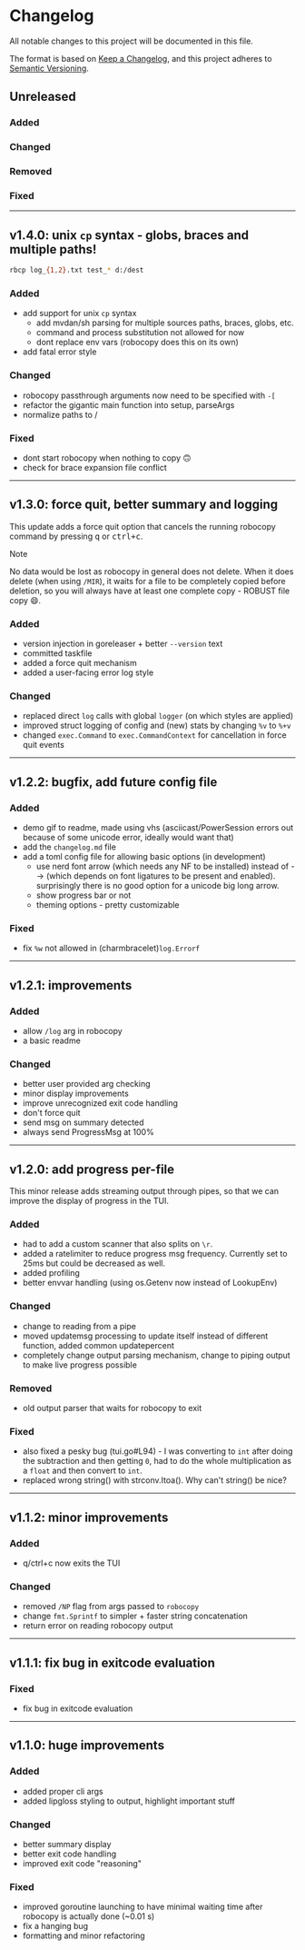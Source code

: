 # Changelog

All notable changes to this project will be documented in this file.

The format is based on [Keep a Changelog](https://keepachangelog.com/en/1.1.0/),
and this project adheres to [Semantic Versioning](https://semver.org/spec/v2.0.0.html).

## Unreleased

### Added
### Changed
### Removed
### Fixed

---

## v1.4.0: unix `cp` syntax - globs, braces and multiple paths!

```bash
rbcp log_{1,2}.txt test_* d:/dest
```

### Added
- add support for unix `cp` syntax
	- add mvdan/sh parsing for multiple sources paths, braces, globs, etc.
	- command and process substitution not allowed for now
	- dont replace env vars (robocopy does this on its own)
- add fatal error style

### Changed
- robocopy passthrough arguments now need to be specified with `-[`
- refactor the gigantic main function into setup, parseArgs
- normalize paths to /

### Fixed
- dont start robocopy when nothing to copy 🙃
- check for brace expansion file conflict

---

## v1.3.0: force quit, better summary and logging

This update adds a force quit option that cancels the running robocopy command by pressing <kbd>q</kbd> or <kbd>ctrl+c</kbd>. 

> [!NOTE]
> No data would be lost as robocopy in general does not delete. When it does delete (when using `/MIR`), it waits for a file to be completely copied before deletion, so you will always have at least one complete copy - ROBUST file copy 😄.

### Added
- version injection in goreleaser + better `--version` text
- committed taskfile
- added a force quit mechanism
- added a user-facing error log style

### Changed
- replaced direct `log` calls with global `logger` (on which styles are applied)
- improved struct logging of config and (new) stats by changing `%v` to `%+v`
- changed `exec.Command` to `exec.CommandContext` for cancellation in force quit events

---

## v1.2.2: bugfix, add future config file

### Added
- demo gif to readme, made using vhs (asciicast/PowerSession errors out because of some unicode error, ideally would want that)
- add the `changelog.md` file
- add a toml config file for allowing basic options (in development)
	- use nerd font arrow (which needs any NF to be installed) instead of --> (which depends on font ligatures to be present and enabled). surprisingly there is no good option for a unicode big long arrow. 
	- show progress bar or not 
	- theming options - pretty customizable

### Fixed
- fix `%w` not allowed in (charmbracelet)`log.Errorf`

---

## v1.2.1: improvements

### Added
- allow `/log` arg in robocopy
- a basic readme

### Changed
- better user provided arg checking
- minor display improvements
- improve unrecognized exit code handling
- don't force quit
- send msg on summary detected
- always send ProgressMsg at 100%

---

## v1.2.0: add progress per-file

This minor release adds streaming output through pipes, so that we can improve the display of progress in the TUI.

### Added
- had to add a custom scanner that also splits on `\r`.
- added a ratelimiter to reduce progress msg frequency. Currently set to 25ms but could be decreased as well.
- added profiling
- better envvar handling (using os.Getenv now instead of LookupEnv)

### Changed
- change to reading from a pipe
- moved updatemsg processing to update itself instead of different function, added common updatepercent
- completely change output parsing mechanism, change to piping output to make live progress possible

### Removed
- old output parser that waits for robocopy to exit

### Fixed
- also fixed a pesky bug (tui.go#L94) - I was converting to `int` after doing the subtraction and then getting `0`, had to do the whole multiplication as a `float` and then convert to `int`.
- replaced wrong string(<int>) with strconv.Itoa(). Why can't string() be nice?

---

## v1.1.2: minor improvements

### Added
- q/ctrl+c now exits the TUI

### Changed
- removed `/NP` flag from args passed to `robocopy`
- change `fmt.Sprintf` to simpler + faster string concatenation
- return error on reading robocopy output

---

## v1.1.1: fix bug in exitcode evaluation

### Fixed
- fix bug in exitcode evaluation

---

## v1.1.0: huge improvements

### Added
- added proper cli args
- added lipgloss styling to output, highlight important stuff

### Changed
- better summary display
- better exit code handling
- improved exit code "reasoning"

### Fixed
- improved goroutine launching to have minimal waiting time after robocopy is actually done (~0.01 s)
- fix a hanging bug
- formatting and minor refactoring
